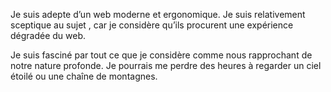 Je suis adepte d’un web moderne et ergonomique. Je suis relativement sceptique
au sujet , car je considère qu’ils procurent une expérience dégradée du web.

Je suis fasciné par tout ce que je considère comme nous rapprochant de notre
nature profonde. Je pourrais me perdre des heures à regarder un ciel étoilé ou
une chaîne de montagnes.
